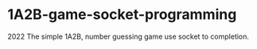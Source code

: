# 1A2B-game-socket-programming
2022 The simple 1A2B, number guessing game use socket to completion.
[<script src="https://gist.github.com/XXXSIYU/9af89bf2d0c90add4a8bd871ba0344ea.js"></script>
](https://gist.github.com/XXXSIYU/9af89bf2d0c90add4a8bd871ba0344ea)
